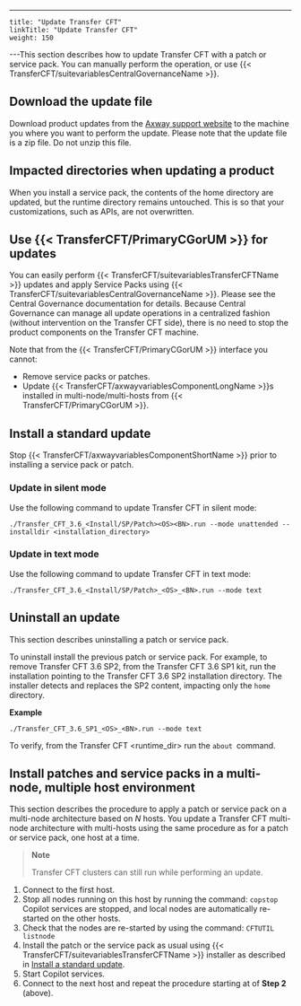 ---
    title: "Update Transfer CFT"
    linkTitle: "Update Transfer CFT"
    weight: 150
---This section describes how to update Transfer CFT with a patch or service pack. You can manually perform the operation, or use {{< TransferCFT/suitevariablesCentralGovernanceName  >}}.

## Download the update file

Download product updates from the [Axway support website](https://support.axway.com/) to the machine you where you want to perform the update. Please note that the update file is a zip file. Do not unzip this file.

## Impacted directories when updating a product

When you install a service pack, the contents of the home directory are updated, but the runtime directory remains untouched. This is so that your customizations, such as APIs, are not overwritten.

## Use {{< TransferCFT/PrimaryCGorUM  >}} for updates

You can easily perform {{< TransferCFT/suitevariablesTransferCFTName  >}} updates and apply Service Packs using {{< TransferCFT/suitevariablesCentralGovernanceName  >}}. Please see the Central Governance documentation for details. Because Central Governance can manage all update operations in a centralized fashion (without intervention on the Transfer CFT side), there is no need to stop the product components on the Transfer CFT machine.

Note that from the {{< TransferCFT/PrimaryCGorUM  >}} interface you cannot:

- Remove service packs or patches.
- Update {{< TransferCFT/axwayvariablesComponentLongName >}}s installed in multi-node/multi-hosts from {{< TransferCFT/PrimaryCGorUM >}}.

<span id="Install"></span>

## Install a standard update

Stop {{< TransferCFT/axwayvariablesComponentShortName  >}} prior to installing a service pack or patch.

### Update in silent mode

Use the following command to update Transfer CFT in silent mode:

```
./Transfer_CFT_3.6_<Install/SP/Patch><OS><BN>.run --mode unattended --installdir <installation_directory>
```

### Update in text mode

Use the following command to update Transfer CFT in text mode:

```
./Transfer_CFT_3.6_<Install/SP/Patch>_<OS>_<BN>.run --mode text
```

## Uninstall an update

This section describes uninstalling a patch or service pack.

To uninstall install the previous patch or service pack. For example, to remove Transfer CFT 3.6 SP2, from the Transfer CFT 3.6 SP1 kit, run the installation pointing to the Transfer CFT 3.6 SP2 installation directory. The installer detects and replaces the SP2 content, impacting only the `home `directory.

**Example**

```
./Transfer_CFT_3.6_SP1_<OS>_<BN>.run --mode text
```

To verify, from the Transfer CFT &lt;runtime_dir> run the `about `command.

## Install patches and service packs in a multi-node, multiple host environment

This section describes the procedure to apply a patch or service pack on a multi-node architecture based on *N* hosts. You update a Transfer CFT multi-node architecture with multi-hosts using the same procedure as for a patch or service pack, one host at a time.

> **Note**
>
> Transfer CFT clusters can still run while performing an update.

1. Connect to the first host.
1. Stop all nodes running on this host by running the command: `copstop`  
    Copilot services are stopped, and local nodes are automatically re-started on the other hosts.
1. Check that the nodes are re-started by using the command: `CFTUTIL listnode`
1. Install the patch or the service pack as usual using {{< TransferCFT/suitevariablesTransferCFTName >}} installer as described in [Install a standard update](#Install).
1. Start Copilot services.
1. Connect to the next host and repeat the procedure starting at of ****Step 2**** (above).

